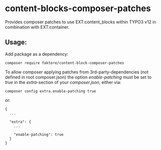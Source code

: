 # content-blocks-composer-patches

Provides composer patches to use EXT:content_blocks within
TYPO3 v12 in combination with EXT:container.

## Usage:

Add package as a dependency:

```
composer require faktore/content-block-composer-patches
```

To allow composer applying patches from 3rd-party-dependencies
(not defined in root composer.json) the option _enable-patching_
must be set to _true_ in the _extra_-section of your _composer.json_,
either via:

```
composer config extra.enable-patching true
```

or:

```
{
  ...
  
  "extra": {
    ...
    
    "enable-patching": true
  }
}
```